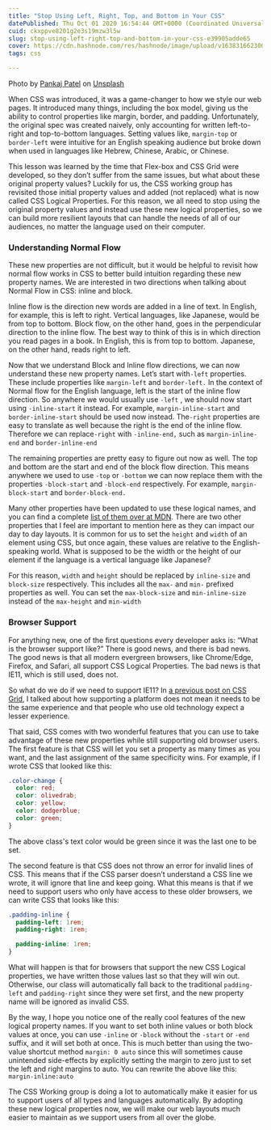 ```yaml
---
title: "Stop Using Left, Right, Top, and Bottom in Your CSS"
datePublished: Thu Oct 01 2020 16:54:44 GMT+0000 (Coordinated Universal Time)
cuid: ckxppve8201g2e3s19mzw3l5w
slug: stop-using-left-right-top-and-bottom-in-your-css-e39905adde65
cover: https://cdn.hashnode.com/res/hashnode/image/upload/v1638316623005/85L0T-Y_-.jpeg
tags: css

---
```


Photo by [Pankaj Patel](https://unsplash.com/@pankajpatel?utm_source=medium&utm_medium=referral) on [Unsplash](https://unsplash.com?utm_source=medium&utm_medium=referral)

When CSS was introduced, it was a game-changer to how we style our web pages. It introduced many things, including the box model, giving us the ability to control properties like margin, border, and padding. Unfortunately, the original spec was created naively, only accounting for written left-to-right and top-to-bottom languages. Setting values like, `margin-top` or `border-left` were intuitive for an English speaking audience but broke down when used in languages like Hebrew, Chinese, Arabic, or Chinese.

This lesson was learned by the time that Flex-box and CSS Grid were developed, so they don’t suffer from the same issues, but what about these original property values? Luckily for us, the CSS working group has revisited those initial property values and added (not replaced) what is now called CSS Logical Properties. For this reason, we all need to stop using the original property values and instead use these new logical properties, so we can build more resilient layouts that can handle the needs of all of our audiences, no matter the language used on their computer.

### Understanding Normal Flow

These new properties are not difficult, but it would be helpful to revisit how normal flow works in CSS to better build intuition regarding these new property names. We are interested in two directions when talking about Normal Flow in CSS: inline and block.

Inline flow is the direction new words are added in a line of text. In English, for example, this is left to right. Vertical languages, like Japanese, would be from top to bottom. Block flow, on the other hand, goes in the perpendicular direction to the inline flow. The best way to think of this is in which direction you read pages in a book. In English, this is from top to bottom. Japanese, on the other hand, reads right to left.

Now that we understand Block and Inline flow directions, we can now understand these new property names. Let’s start with`-left` properties. These include properties like `margin-left` and `border-left.` In the context of Normal flow for the English language, left is the start of the inline flow direction. So anywhere we would usually use `-left` , we should now start using `-inline-start` it instead. For example, `margin-inline-start` and `border-inline-start` should be used now instead. The`-right` properties are easy to translate as well because the right is the end of the inline flow. Therefore we can replace`-right` with `-inline-end,` such as `margin-inline-end` and `border-inline-end`

The remaining properties are pretty easy to figure out now as well. The top and bottom are the start and end of the block flow direction. This means anywhere we used to use `-top` or `-bottom` we can now replace them with the properties `-block-start` and `-block-end` respectively. For example, `margin-block-start` and `border-block-end.`

Many other properties have been updated to use these logical names, and you can find a complete [list of them over at MDN](https://developer.mozilla.org/en-US/docs/Web/CSS/CSS_Logical_Properties). There are two other properties that I feel are important to mention here as they can impact our day to day layouts. It is common for us to set the `height` and `width` of an element using CSS, but once again, these values are relative to the English-speaking world. What is supposed to be the width or the height of our element if the language is a vertical language like Japanese?

For this reason, `width` and `height` should be replaced by `inline-size` and `block-size` respectively. This includes all the `max-` and `min-` prefixed properties as well. You can set the `max-block-size` and `min-inline-size` instead of the `max-height` and `min-width`

### Browser Support

For anything new, one of the first questions every developer asks is: “What is the browser support like?” There is good news, and there is bad news. The good news is that all modern evergreen browsers, like Chrome/Edge, Firefox, and Safari, all support CSS Logical Properties. The bad news is that IE11, which is still used, does not.

So what do we do if we need to support IE11? In [a previous post on CSS Grid](https://medium.com/the-non-traditional-developer/css-grid-component-patterns-8b472d26fdbe), I talked about how supporting a platform does not mean it needs to be the same experience and that people who use old technology expect a lesser experience.

That said, CSS comes with two wonderful features that you can use to take advantage of these new properties while still supporting old browser users. The first feature is that CSS will let you set a property as many times as you want, and the last assignment of the same specificity wins. For example, if I wrote CSS that looked like this:

```css
.color-change {
  color: red;
  color: olivedrab;
  color: yellow;
  color: dodgerblue;
  color: green;
}
```

The above class's text color would be green since it was the last one to be set.

The second feature is that CSS does not throw an error for invalid lines of CSS. This means that if the CSS parser doesn’t understand a CSS line we wrote, it will ignore that line and keep going. What this means is that if we need to support users who only have access to these older browsers, we can write CSS that looks like this:

```css
.padding-inline {
  padding-left: 1rem;
  padding-right: 1rem;

  padding-inline: 1rem;
}
```

What will happen is that for browsers that support the new CSS Logical properties, we have written those values last so that they will win out. Otherwise, our class will automatically fall back to the traditional `padding-left` and `padding-right` since they were set first, and the new property name will be ignored as invalid CSS.

By the way, I hope you notice one of the really cool features of the new logical property names. If you want to set both inline values or both block values at once, you can use `-inline` or `-block` without the `-start` or `-end` suffix, and it will set both at once. This is much better than using the two-value shortcut method `margin: 0 auto` since this will sometimes cause unintended side-effects by explicitly setting the margin to zero just to set the left and right margins to auto. You can rewrite the above like this: `margin-inline:auto`

The CSS Working group is doing a lot to automatically make it easier for us to support users of all types and languages automatically. By adopting these new logical properties now, we will make our web layouts much easier to maintain as we support users from all over the globe.
